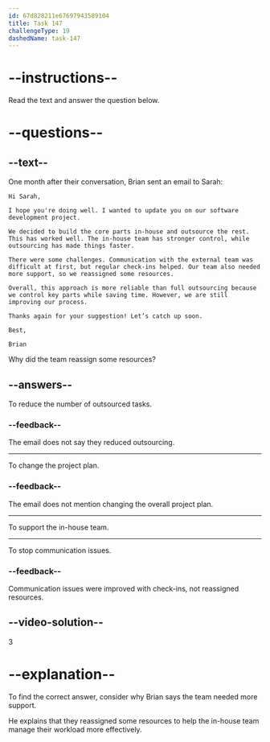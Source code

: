 ```yaml
---
id: 67d828211e67697943589104
title: Task 147
challengeType: 19
dashedName: task-147
---
```


<!-- READING -->

# --instructions--  

Read the text and answer the question below.  

# --questions--  

## --text--  

One month after their conversation, Brian sent an email to Sarah:  

`Hi Sarah,`  

`I hope you're doing well. I wanted to update you on our software development project.`  

`We decided to build the core parts in-house and outsource the rest. This has worked well. The in-house team has stronger control, while outsourcing has made things faster.`  

`There were some challenges. Communication with the external team was difficult at first, but regular check-ins helped. Our team also needed more support, so we reassigned some resources.`  

`Overall, this approach is more reliable than full outsourcing because we control key parts while saving time. However, we are still improving our process.`  

`Thanks again for your suggestion! Let’s catch up soon.`  

`Best,`  

`Brian`  

Why did the team reassign some resources?  

## --answers--   

To reduce the number of outsourced tasks.  

### --feedback--  

The email does not say they reduced outsourcing.  

---  

To change the project plan.  

### --feedback--  

The email does not mention changing the overall project plan.  

---  

To support the in-house team.  

---  

To stop communication issues.  

### --feedback--  

Communication issues were improved with check-ins, not reassigned resources.  

## --video-solution--  

3

# --explanation--  

To find the correct answer, consider why Brian says the team needed more support.  

He explains that they reassigned some resources to help the in-house team manage their workload more effectively.  
